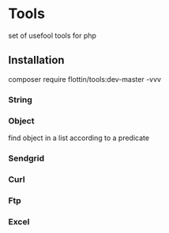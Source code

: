 # Tools
set of usefool tools for php

## Installation 

composer require flottin/tools:dev-master -vvv


### String

### Object

find object in a list according to a predicate

### Sendgrid

### Curl

### Ftp

### Excel